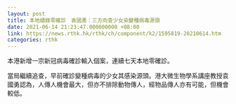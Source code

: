 ```yaml
---
layout: post
title: 本地續錄零確診　袁國勇：三方向查少女染變種病毒源頭
date: 2021-06-14 21:23:47.000000000 +08:00
link: https://news.rthk.hk/rthk/ch/component/k2/1595819-20210614.htm
categories: rthk
---
```


本港新增一宗新冠病毒確診輸入個案，連續七天本地零確診。

當局繼續追查，早前確診變種病毒的少女其感染源頭。港大微生物學系講座教授袁國勇認為，人傳人機會最大，但亦不排除動物傳人，經物品傳人亦有可能，但機會較低。

